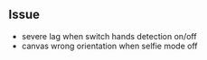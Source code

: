 ## Issue
- severe lag when switch hands detection on/off
- canvas wrong orientation when selfie mode off